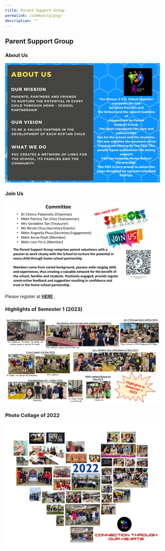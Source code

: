 ```yaml
---
title: Parent Support Group
permalink: /community/psg/
description: ""
---
```

## Parent Support Group



### About Us

![](/images/Our%20People/PSG%202.jpg)


### Join Us

![](/images/Our%20People/PSG/members_18_aug23.jpg)


Please register at&nbsp;**[HERE](https://go.gov.sg/kcpss-psgmember-registration-form)**&nbsp;.

### Highlights of Semester 1 (2023)
![](/images/Our%20People/PSG/psg_sem1.jpg)
### Photo Collage of 2022
![](/images%2FOur%20People/psgpg2.png)